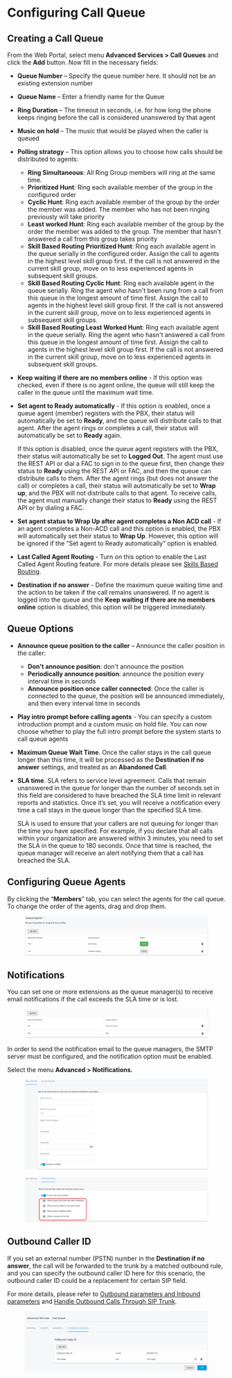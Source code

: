 # Configuring Call Queue

## Creating a  Call Queue

From the Web Portal, select menu **Advanced Services > Call Queues** and click the **Add** button. Now fill in the necessary fields:

* **Queue Number** – Specify the queue number here. It should not be an existing extension number
* **Queue Name** – Enter a friendly name for the Queue
* **Ring Duration** – The timeout in seconds, i.e. for how long the phone keeps ringing before the call is considered unanswered by that agent
* **Music on hold** – The music that would be played when the caller is queued
* **Polling strategy** – This option allows you to choose how calls should be distributed to agents:
  * **Ring Simultaneous**: All Ring Group members will ring at the same time.
  * **Prioritized Hunt**: Ring each available member of the group in the configured order
  * **Cyclic Hunt**: Ring each available member of the group by the order the member was added. The member who has not been ringing previously will take priority
  * **Least worked Hunt**: Ring each available member of the group by the order the member was added to the group. The member that hasn't answered a call from this group takes priority
  * **Skill Based Routing Prioritized Hunt**: Ring each available agent in the queue serially in the configured order. Assign the call to agents in the highest level skill group first. If the call is not answered in the current skill group, move on to less experienced agents in subsequent skill groups.
  * **Skill Based Routing Cyclic Hunt**: Ring each available agent in the queue serially. Ring the agent who hasn't been rung from a call from this queue in the longest amount of time first. Assign the call to agents in the highest level skill group first. If the call is not answered in the current skill group, move on to less experienced agents in subsequent skill groups.
  * **Skill Based Routing Least Worked Hunt**: Ring each available agent in the queue serially. Ring the agent who hasn't answered a call from this queue in the longest amount of time first. Assign the call to agents in the highest level skill group first. If the call is not answered in the current skill group, move on to less experienced agents in subsequent skill groups.
* **Keep waiting if there are no members online** - If this option was checked, even if there is no agent online, the queue will still keep the caller in the queue until the maximum wait time.
*   **Set agent to Ready automatically** - If this option is enabled, once a queue agent (member) registers with the PBX, their status will automatically be set to **Ready**, and the queue will distribute calls to that agent. After the agent rings or completes a call, their status will automatically be set to **Ready** again.

    If this option is disabled, once the queue agent registers with the PBX, their status will automatically be set to **Logged Out**. The agent must use the REST API or dial a FAC to sign in to the queue first, then change their status to **Ready** using the REST API or FAC, and then the queue can distribute calls to them. After the agent rings (but does not answer the call) or completes a call, their status will automatically be set to **Wrap up**, and the PBX will not distribute calls to that agent. To receive calls, the agent must manually change their status to **Ready** using the REST API or by dialing a FAC.
* **Set agent status to Wrap Up after agent completes a Non ACD call** - If an agent completes a Non-ACD call and this option is enabled, the PBX will automatically set their status to **Wrap Up**. However, this option will be ignored if the “Set agent to Ready automatically” option is enabled.
* **Last Called Agent Routing** - Turn on this option to enable the Last Called Agent Routing feature. For more details please see [Skills Based Routing](skills-based-routing.md#5-last-called-agent-routing).
* **Destination if no answer** - Define the maximum queue waiting time and the action to be taken if the call remains unanswered. If no agent is logged into the queue and the **Keep waiting if there are no members online** option is disabled, this option will be triggered immediately.

## **Queue Options**

* **Announce queue position to the caller** – Announce the caller position in the caller:
  * **Don't announce position**: don't announce the position
  * **Periodically announce position**:  announce the position every interval time in seconds
  * **Announce position once caller connected**: Once the caller is connected to the queue, the position will be announced immediately, and then every interval time in seconds
* **Play intro prompt before calling agents** - You can specify a custom introduction prompt and a custom music on hold file. You can now choose whether to play the full intro prompt before the system starts to call queue agents
* **Maximum Queue Wait Time**. Once the caller stays in the call queue longer than this time, it will be processed as the **Destination if no answer** settings, and treated as an **Abandoned Call**.
*   **SLA time**. SLA refers to service level agreement. Calls that remain unanswered in the queue for longer than the number of seconds set in this field are considered to have breached the SLA time limit in relevant reports and statistics. Once it’s set, you will receive a notification every time a call stays in the queue longer than the specified SLA time.

    SLA is used to ensure that your callers are not queuing for longer than the time you have specified. For example, if you declare that all calls within your organization are answered within 3 minutes, you need to set the SLA in the queue to 180 seconds. Once that time is reached, the queue manager will receive an alert notifying them that a call has breached the SLA.

## **Configuring Queue Agents**&#x20;

By clicking the “**Members**” tab, you can select the agents for the call queue. To change the order of the agents, drag and drop them.

<figure><img src="../../.gitbook/assets/queue_agents.png" alt=""><figcaption></figcaption></figure>

## **Notifications**

You can set one or more extensions as the queue manager(s) to receive email notifications if the call exceeds the SLA time or is lost.

<figure><img src="../../.gitbook/assets/queue_manager.png" alt=""><figcaption></figcaption></figure>

In order to send the notification email to the queue managers, the SMTP server must be configured, and the notification option must be enabled.

Select the menu **Advanced > Notifications.**

<figure><img src="../../.gitbook/assets/mail_server.png" alt=""><figcaption></figcaption></figure>

<figure><img src="../../.gitbook/assets/notification.png" alt=""><figcaption></figcaption></figure>

## Outbound Caller ID

If you set an external number (PSTN) number in the **Destination if no answer**, the call will be forwarded to the trunk by a matched outbound rule, and you can specify the outbound caller ID here for this scenario, the outbound caller ID could be a replacement for certain SIP field.&#x20;

For more details, please refer to [Outbound parameters and Inbound parameters](../7-trunk-management/#7.2-outbound-parameters-and-inbound-parameters) and [Handle Outbound Calls Through SIP Trunk](../7-trunk-management/handle-outbound-calls-through-sip-trunk.md).

<figure><img src="../../.gitbook/assets/queue_cli.png" alt=""><figcaption></figcaption></figure>
